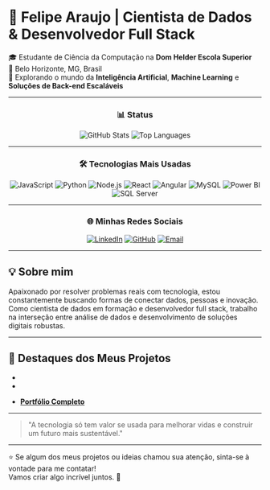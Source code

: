 # 🌟 Felipe Araujo | Cientista de Dados & Desenvolvedor Full Stack

🎓 Estudante de Ciência da Computação na **Dom Helder Escola Superior**  
📍 Belo Horizonte, MG, Brasil  
🚀 Explorando o mundo da **Inteligência Artificial**, **Machine Learning** e **Soluções de Back-end Escaláveis**  

---

<div align="center">

### 📊 **Status**
![GitHub Stats](https://github-readme-stats.vercel.app/api?username=FelipeGA02&show_icons=true&theme=radical&hide=prs,issues)
![Top Languages](https://github-readme-stats.vercel.app/api/top-langs/?username=FelipeGA02&layout=compact&theme=radical)

</div>

---

<div align="center">

### 🛠️ **Tecnologias Mais Usadas**
![JavaScript](https://img.shields.io/badge/-JavaScript-F7DF1E?style=for-the-badge&logo=javascript&logoColor=black)
![Python](https://img.shields.io/badge/-Python-3776AB?style=for-the-badge&logo=python&logoColor=white)
![Node.js](https://img.shields.io/badge/-Node.js-339933?style=for-the-badge&logo=node.js&logoColor=white)
![React](https://img.shields.io/badge/-React-61DAFB?style=for-the-badge&logo=react&logoColor=black)
![Angular](https://img.shields.io/badge/-Angular-DD0031?style=for-the-badge&logo=angular&logoColor=white)
![MySQL](https://img.shields.io/badge/-MySQL-4479A1?style=for-the-badge&logo=mysql&logoColor=white)
![Power BI](https://img.shields.io/badge/-Power%20BI-F2C811?style=for-the-badge&logo=power-bi&logoColor=black)
![SQL Server](https://img.shields.io/badge/-SQL%20Server-CC2927?style=for-the-badge&logo=microsoft-sql-server&logoColor=white)

</div>

---

<div align="center">

### 🌐 **Minhas Redes Sociais**
[![LinkedIn](https://img.shields.io/badge/-LinkedIn-0A66C2?style=for-the-badge&logo=linkedin&logoColor=white)](https://www.linkedin.com/in/felipe-araujo-005529264/)
[![GitHub](https://img.shields.io/badge/-GitHub-181717?style=for-the-badge&logo=github&logoColor=white)](https://github.com/FelipeGA02)
[![Email](https://img.shields.io/badge/-Email-D14836?style=for-the-badge&logo=gmail&logoColor=white)](mailto:felipegurgel5@gmail.com)

</div>

---

## 💡 Sobre mim
Apaixonado por resolver problemas reais com tecnologia, estou constantemente buscando formas de conectar dados, pessoas e inovação. Como cientista de dados em formação e desenvolvedor full stack, trabalho na interseção entre análise de dados e desenvolvimento de soluções digitais robustas.

---

## 🌟 Destaques dos Meus Projetos
-  

- 

- **[Portfólio Completo](#)**

---

> "A tecnologia só tem valor se usada para melhorar vidas e construir um futuro mais sustentável."  

---

⭐ Se algum dos meus projetos ou ideias chamou sua atenção, sinta-se à vontade para me contatar!  
Vamos criar algo incrível juntos. 🚀
